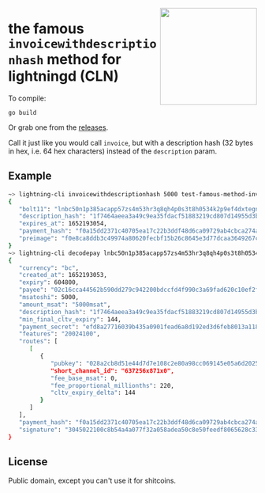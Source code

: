 <a href="https://nbd.wtf"><img align="right" height="196" src="https://user-images.githubusercontent.com/1653275/194609043-0add674b-dd40-41ed-986c-ab4a2e053092.png" /></a>

# the famous `invoicewithdescriptionhash` method for lightningd (CLN)

To compile:

```
go build
```

Or grab one from the [releases](https://github.com/fiatjaf/invoicewithdescriptionhash/releases).

Call it just like you would call `invoice`, but with a description hash (32 bytes in hex, i.e. 64 hex characters) instead of the `description` param.

## Example

```bash
~> lightning-cli invoicewithdescriptionhash 5000 test-famous-method-invoicewithdescriptionhash 1f7464aeea3a49c9ea35fdacf51883219cd807d14955d3bd1de03b9887d2384d                                                                      10:28
{
   "bolt11": "lnbc50n1p385acapp57zs4m53hr3q8qh4p0s3t8h0534k2p9ef4dxtegn5536tshgp9w9shp5ra6xfth28fyun634lkk02xyryxwdsp73f92a80gauqae3p7j8pxscqzysxqyjw5qrzjq29zewx4rezd04lpprpwsz5cesrfz30qtfkjqfw0249a3pn0uv5exzdefqqqxecqqqqqqqqqqqqqphqqjqsp5alv2yackqwd5xksfq8l2665dryhd84h7hqqn5yv8h9w2yl2zcsaq9qxsqysgqez655js80ue2qk9dafgv3eg0am0cqetz3sekx44zt3dk09j27v5s2sjma88tnjkz5u3lx57uuyszza908umd949zz26jz2wglsnfysqqpulunp",
   "description_hash": "1f7464aeea3a49c9ea35fdacf51883219cd807d14955d3bd1de03b9887d2384d",
   "expires_at": 1652193054,
   "payment_hash": "f0a15dd2371c40705ea17c22b3ddf48d6ca09729ab4cbca274a474b85d012b8b",
   "preimage": "f0e8ca8ddb3c49974a80620fecbf15b26c8645e3d77dcaa3649267cbd68de03a"
}
~> lightning-cli decodepay lnbc50n1p385acapp57zs4m53hr3q8qh4p0s3t8h0534k2p9ef4dxtegn5536tshgp9w9shp5ra6xfth28fyun634lkk02xyryxwdsp73f92a80gauqae3p7j8pxscqzysxqyjw5qrzjq29zewx4rezd04lpprpwsz5cesrfz30qtfkjqfw0249a3pn0uv5exzdefqqqxecqqqqqqqqqqqqqphqqjqsp5alv2yackqwd5xksfq8l2665dryhd84h7hqqn5yv8h9w2yl2zcsaq9qxsqysgqez655js80ue2qk9dafgv3eg0am0cqetz3sekx44zt3dk09j27v5s2sjma88tnjkz5u3lx57uuyszza908umd949zz26jz2wglsnfysqqpulunp
{
   "currency": "bc",
   "created_at": 1652193053,
   "expiry": 604800,
   "payee": "02c16cca44562b590dd279c942200bdccfd4f990c3a69fad620c10ef2f8228eaff",
   "msatoshi": 5000,
   "amount_msat": "5000msat",
   "description_hash": "1f7464aeea3a49c9ea35fdacf51883219cd807d14955d3bd1de03b9887d2384d",
   "min_final_cltv_expiry": 144,
   "payment_secret": "efd8a27716039b435a0901fead6a8d192ed3d6feb8013a1187b95ca27d42c43a",
   "features": "20024100",
   "routes": [
      [
         {
            "pubkey": "028a2cb8d51e44d7d7e108c2e80a98cc069145e05a6d2025cf554bd8866fe32993",
            "short_channel_id": "637256x871x0",
            "fee_base_msat": 0,
            "fee_proportional_millionths": 220,
            "cltv_expiry_delta": 144
         }
      ]
   ],
   "payment_hash": "f0a15dd2371c40705ea17c22b3ddf48d6ca09729ab4cbca274a474b85d012b8b",
   "signature": "3045022100c8b54a4a077f32a058adea50c8e50feedf8065628c336356a25c5b67964af329022005425be9ceb9cac2a723f353dce1202174af3f36d2d4a212b52129c8fc269240"
}
```

## License

Public domain, except you can't use it for shitcoins.
